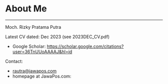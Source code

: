 # **About Me**
---
Moch. Rizky Pratama Putra

Latest CV dated: Dec 2023 (see 2023DEC_CV.pdf)

* Google Scholar: https://scholar.google.com/citations?user=36TnUUoAAAAJ&hl=id

Contact:

* rautra@jawapos.com
* homepage at JawaPos.com:
